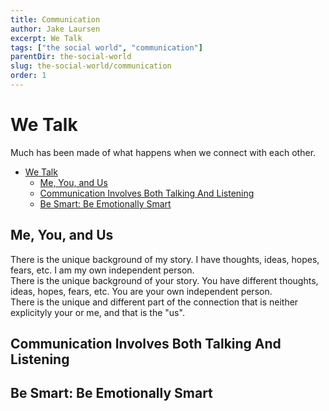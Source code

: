 ```yaml
---
title: Communication
author: Jake Laursen
excerpt: We Talk
tags: ["the social world", "communication"]  
parentDir: the-social-world
slug: the-social-world/communication
order: 1
---
```


# We Talk
Much has been made of what happens when we connect with each other.  

- [We Talk](#we-talk)
  - [Me, You, and Us](#me-you-and-us)
  - [Communication Involves Both Talking And Listening](#communication-involves-both-talking-and-listening)
  - [Be Smart: Be Emotionally Smart](#be-smart-be-emotionally-smart)

## Me, You, and Us
There is the unique background of my story. I have thoughts, ideas, hopes, fears, etc. I am my own independent person.  
There is the unique background of your story. You have different thoughts, ideas, hopes, fears, etc. You are your own independent person.  
There is the unique and different part of the connection that is neither explicityly your or me, and that is the "us".   

## Communication Involves Both Talking And Listening
## Be Smart: Be Emotionally Smart